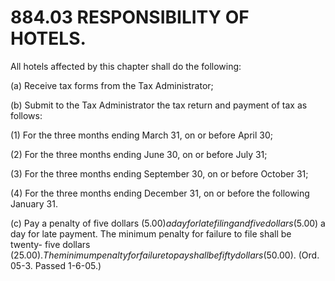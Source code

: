 884.03 RESPONSIBILITY OF HOTELS.
================================

All hotels affected by this chapter shall do the following:

​(a) Receive tax forms from the Tax Administrator;

​(b) Submit to the Tax Administrator the tax return and payment of tax
as follows:

​(1) For the three months ending March 31, on or before April 30;

​(2) For the three months ending June 30, on or before July 31;

​(3) For the three months ending September 30, on or before October 31;

​(4) For the three months ending December 31, on or before the following
January 31.

​(c) Pay a penalty of five dollars ($5.00) a day for late filing and
five dollars ($5.00) a day for late payment. The minimum penalty for
failure to file shall be twenty- five dollars ($25.00). The minimum
penalty for failure to pay shall be fifty dollars ($50.00). (Ord. 05-3.
Passed 1-6-05.)
